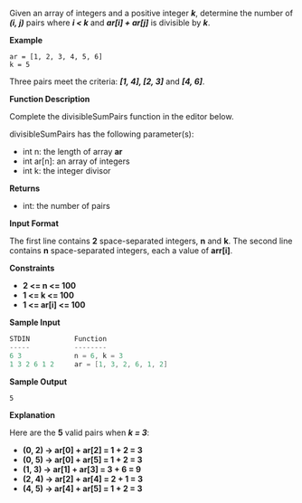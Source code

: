 Given an array of integers and a positive integer ***k***, determine the number of ***(i, j)*** pairs where ***i < k*** and ***ar[i] + ar[j]*** is divisible by ***k***.

**Example**

```
ar = [1, 2, 3, 4, 5, 6]
k = 5
```

Three pairs meet the criteria: ***[1, 4], [2, 3]*** and ***[4, 6]***.

**Function Description**

Complete the divisibleSumPairs function in the editor below.

divisibleSumPairs has the following parameter(s):

- int n: the length of array **ar**
- int ar[n]: an array of integers
- int k: the integer divisor

**Returns**

- int: the number of pairs

**Input Format**

The first line contains **2** space-separated integers, **n** and **k**.
The second line contains **n** space-separated integers, each a value of **arr[i]**.

**Constraints**

- **2 <= n <= 100**
- **1 <= k <= 100**
- **1 <= ar[i] <= 100**

**Sample Input**

```C
STDIN           Function
-----           --------
6 3             n = 6, k = 3
1 3 2 6 1 2     ar = [1, 3, 2, 6, 1, 2]
```

**Sample Output**

```
5
```

**Explanation**

Here are the **5** valid pairs when ***k = 3***:

- **(0, 2) -> ar[0] + ar[2] = 1 + 2 = 3**
- **(0, 5) -> ar[0] + ar[5] = 1 + 2 = 3**
- **(1, 3) -> ar[1] + ar[3] = 3 + 6 = 9**
- **(2, 4) -> ar[2] + ar[4] = 2 + 1 = 3**
- **(4, 5) -> ar[4] + ar[5] = 1 + 2 = 3**
